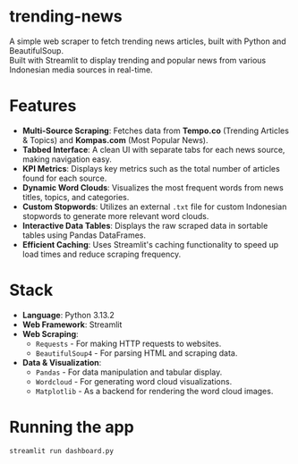 # trending-news
A simple web scraper to fetch trending news articles, built with Python and BeautifulSoup. <br>
Built with Streamlit to display trending and popular news from various Indonesian media sources in real-time. <br>

# Features
-   **Multi-Source Scraping**: Fetches data from **Tempo.co** (Trending Articles & Topics) and **Kompas.com** (Most Popular News).
-   **Tabbed Interface**: A clean UI with separate tabs for each news source, making navigation easy.
-   **KPI Metrics**: Displays key metrics such as the total number of articles found for each source.
-   **Dynamic Word Clouds**: Visualizes the most frequent words from news titles, topics, and categories.
-   **Custom Stopwords**: Utilizes an external `.txt` file for custom Indonesian stopwords to generate more relevant word clouds.
-   **Interactive Data Tables**: Displays the raw scraped data in sortable tables using Pandas DataFrames.
-   **Efficient Caching**: Uses Streamlit's caching functionality to speed up load times and reduce scraping frequency.

# Stack
-   **Language**: Python 3.13.2
-   **Web Framework**: Streamlit
-   **Web Scraping**:
    -   `Requests` - For making HTTP requests to websites.
    -   `BeautifulSoup4` - For parsing HTML and scraping data.
-   **Data & Visualization**:
    -   `Pandas` - For data manipulation and tabular display.
    -   `Wordcloud` - For generating word cloud visualizations.
    -   `Matplotlib` - As a backend for rendering the word cloud images.

# Running the app
```
streamlit run dashboard.py
```

